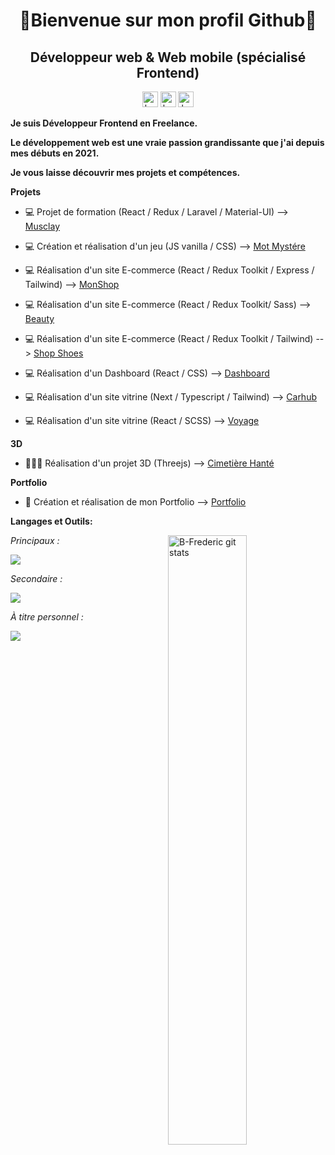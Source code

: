 <h1 align="center">👋Bienvenue sur mon profil Github👋</h1>
<h2 align="center">Développeur web  & Web mobile (spécialisé Frontend)</h2>
<p align="center" marginTop="50">
<a href="https://github.com/B-Frederic" target="_blank"><img src="https://img.shields.io/badge/github-%23121011.svg?style=flat&logo=github&logoColor=white" height="25" alt="badge github b-frederic"></a>
<a href="https://www.linkedin.com/in/frederic-betaouaf/" target="_blank"><img src="https://img.shields.io/badge/-LinkedIn-blue?style=flat&logo=Linkedin&logoColor=white" height="25" alt="badge linkedin b-frederic"></a>
<img src="https://komarev.com/ghpvc/?username=b-frederic&label=Profile%20views&color=0e75b6&style=flat" height="25" alt="b-frederic" />
</p>

**Je suis Développeur Frontend en Freelance.**

**Le développement web est une vraie passion grandissante que j'ai depuis mes débuts en 2021.**

**Je vous laisse découvrir mes projets et compétences.**

**Projets**

- 💻 Projet de formation (React / Redux / Laravel / Material-UI) --> [Musclay](https://musclay.web.app/)

- 💻 Création et réalisation d'un jeu (JS vanilla / CSS) --> [Mot Mystére](https://frederic-betaouaf-motmystere.netlify.app/)

- 💻 Réalisation d'un site E-commerce (React / Redux Toolkit / Express / Tailwind) --> [MonShop](https://frederic-monshop.web.app/)

- 💻 Réalisation d'un site E-commerce (React / Redux Toolkit/ Sass) --> [Beauty](https://frederic-b-beauty-shop.netlify.app/)

- 💻 Réalisation d'un site E-commerce (React / Redux Toolkit / Tailwind) --> [Shop Shoes](https://frederic-b-shop-shoes.netlify.app/)

- 💻 Réalisation d'un Dashboard (React / CSS) --> [Dashboard](https://frederic-b-dashboard.netlify.app/)

- 💻 Réalisation d'un site vitrine (Next / Typescript / Tailwind) --> [Carhub](https://frederic-b-showcase-cars.vercel.app/)

- 💻 Réalisation d'un site vitrine (React / SCSS) --> [Voyage](https://frederic-b-showcase-travel.netlify.app/)

**3D**

- 👨🏽‍💻 Réalisation d'un projet 3D (Threejs) --> [Cimetière Hanté](https://frederic-b-haunted-graveyard.netlify.app/)

**Portfolio**

- :briefcase: Création et réalisation de mon Portfolio --> [Portfolio](https://frederic-betaouaf-portfolio.netlify.app/)

**Langages et Outils:**
<p>
  <a href="https://github.com/B-Frederic/handle-path-oz">
    <img width="50%" align="right" alt="B-Frederic git stats" src="https://github-readme-stats.vercel.app/api?username=B-Frederic&show_icons=true&theme=codeSTACKr" />
  </a>
  
*Principaux :*
  
<img 
src="https://skillicons.dev/icons?i=react,redux,sass,js,ts,css,tailwind,vscode,firebase,netlify,webpack,vite,github,linux,powershell&perline=5" />

*Secondaire :*

<img 
src="https://skillicons.dev/icons?i=bootstrap,materialui,nodejs,express,mongodb,php,laravel,mysql,postgres,sequelize,postman,figma&perline=5" />

*À titre personnel :*
  
<img 
src="https://skillicons.dev/icons?i=blender,threejs&perline=5" />
</p>
